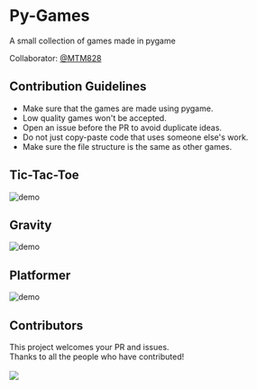 # Py-Games
A small collection of games made in pygame

Collaborator: [@MTM828](https://github.com/mtm828)

## Contribution Guidelines

- Make sure that the games are made using pygame.
- Low quality games won't be accepted.
- Open an issue before the PR to avoid duplicate ideas.
- Do not just copy-paste code that uses someone else's work.
- Make sure the file structure is the same as other games.

## Tic-Tac-Toe
![demo](demo/tictactoe.gif)

## Gravity
![demo](demo/gravity.gif)

## Platformer
![demo](demo/platformer.gif)

## Contributors
This project welcomes your PR and issues.<br>
Thanks to all the people who have contributed!
<br>
<br>
<a href="https://github.com/sparshg/py-games/graphs/contributors">
  <img src="https://contrib.rocks/image?repo=sparshg/py-games" />
</a>